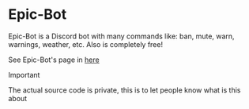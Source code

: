 # Epic-Bot

Epic-Bot is a Discord bot with many commands like: ban, mute, warn, warnings, weather, etc.
Also is completely free!

See Epic-Bot's page in [here](https://bamb.cl/epic-bot)

> [!IMPORTANT]  
> The actual source code is private, this is to let people know what is this about